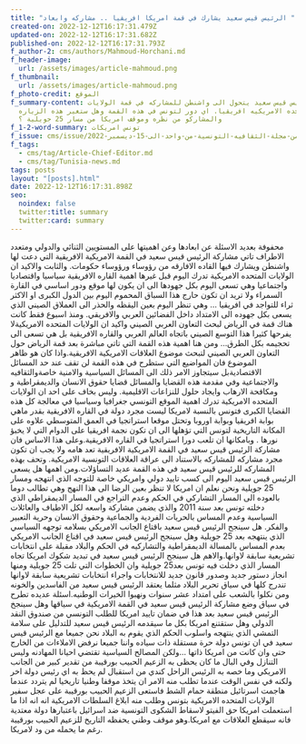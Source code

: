 ```yaml
---
title: "الرئيس قيس سعيد يشارك في قمة امريكا افريقيا .. مشاركه وابعاد "
created-on: 2022-12-12T16:17:31.479Z
updated-on: 2022-12-12T16:17:31.682Z
published-on: 2022-12-12T16:17:31.793Z
f_author-2: cms/authors/Mahmoud-Horchani.md
f_header-image:
  url: /assets/images/article-mahmoud.png
f_thumbnail:
  url: /assets/images/article-mahmoud.png
f_photo-credit: الموقع
f_summary-content: الرئيس قيس سعيد يتحول الى واشنطن للمشاركه في قمة الولايات
  المتحده الامريكيه افريقيا. اي دور لتونس في هذه القمة وهل ستغير هذه الزياره
  والمشاركو من نظره وموقف امريكا من مسار 25 جويلية ؟
f_1-2-word-summary: تونس امريكات
f_issue: cms/issue/العدد-الخامس-من-مجلة-الثقافيه-التونسية-من-واحد-الى-15-ديسمبر-2022.md
f_tags:
  - cms/tag/Article-Chief-Editor.md
  - cms/tag/Tunisia-news.md
tags: posts
layout: "[posts].html"
date: 2022-12-12T16:17:31.898Z
seo:
  noindex: false
  twitter:title: summary
  twitter:card: summary
---
```

محفوفة بعديد الاسئلة عن ابعادها وعن اهميتها على المستويين الثنائي والدولي ومتعدد الاطراف تاتي مشاركة الرئيس قيس سعيد في القمة الامريكية الافريقية التي دعت لها واشنطن  ويشارك فيها القاده الافارقه من رؤوساء ورؤوساء حكومات. والثابت والاكيد ان الولايات المتحده الامريكية تدرك اليوم قبل غيرها اهمية القاره الافريقية سياسيا واقتصاديا واجتماعيا وهي تسعى اليوم بكل جهودها الى ان يكون لها موقع ودور اساسي  في القارة السمراء ولا تريد ان تكون حارج هذا السباق المحموم اليوم بين الدول الكبرى او الاكثر ثراء للتواجد في افريقيا ... وهي تنظر اليوم بعين اليقظه والحذر الى العملاق الصيني الذي يسعى بكل جهوده الى الامتداد داخل الفضائين العربي والافريقي. ومنذ اسبوع فقط كانت هناك قمة في الرياض لبحث التعاون العربي الصيني واكيد ان الولايات المتحده الامريكيةلا يفرحها كثيرا هذا التوسع الصيني باتجاه العالم العربي والقاره الافريقية بل هي تسعى الى تحجيمه بكل الطرق... ومن هنا اهمية هذه القمة التي تاتي مباشرة بعد قمة الرياض حول التعاون العربي الصيني لتبحث موضوع العلاقات الامريكية الافريقية.واذا كان هو ظاهر الموضوع فان  المواضيع التي ستظرح في هذه القمة لن تقف عند حد المسائل الاقتصاديةبل سيتجاوز الامر ذلك الى المسائل السياسية والامنية خاصةوالثقافيه والاجتماعية وفي مقدمة هذه القضايا والمسائل قضايا حقوق الانسان والديمقراطية و ومكافحة الارهاب وايجاد  حلول للنزاعات الاقليمية. وليس بخاف على احد ان الولايات المتحده الامريكية تدرك اهمية الموقع التونسي جغرافيا وسياسيا في معالجة كل هذه القضايا الكبرى فتونس بالنسبة لامريكا ليست مجرد دولة في القاره الافريقية بقدر ماهي بوابة افريقيا وبوابة اوروبا وتحتل موقعا استراتجيا في العمق المتوسطي علاوه على المكانة التاريخية لتونس التي تؤهلها الى ان تكون نجمة افريقيا على الدوام التي لا يخبؤ نورها . وبامكانها ان تلعب دورا استراتجيا في القاره الافريقية.وعلى هذا الاساس فان مشاركة الرئيس قيس سعيد في القمة الامريكية الافريقية تعد هامه ولا يجب ان تكون مجرد مشاركه للمشاركه بالاستناد الى عراقة العلاقات التونسية الامريكية. وتحف بهذه المشاركه للرئيس قيس سعيد في هذه القمة عديد التساؤلات.ومن اهمها هل يسعى الرئيس قيس سعيد اليوم الى كسب تاييد دولي وامريكي خاصة للتوجه الذي انتهجه ومسار 25 جويلية ونحن نعلم ان امريكا لا تنظر بعين الرضا الى هذا النهج وهي تطالب دوما بالعوده الى المسار التشاركي في الحكم وعدم التراجع في المسار الديمقراطي الذي دخلته تونس بعد سنة 2011 والذي يضمن مشاركة واسعه لكل الاطياف والعائلات السياسية وعدم المساس بالحريات الفردية والجماعية وحقوق الانسان وحرية التعبير والفكر. هل سينجح الرئيس قيس سعيد باقتاع الجانب الامريكي بسلامه توجهه السياسي الذي ينتهجه بعد 25 جويلية وهل سينجح الرئيس قيس سعيد في اقناع الجانب الامريكي بعدم المساس بالمسالة الديمقراطية  والتشاركيه في الحكم والبلاد مقبلة على انتخابات تشريعية سابقة لاوانها.والاهم هل سينجح الرئيس قيس سعيد في تبديد شكوك امريكا تجاه المسار  الذي  دخلت فيه تونس بعد25 جويلية وان الخطوات التي تلت 25 جويلية ومنها انجاز دستور جديد وصدور قانون جديد للانتخابات واجراء انتخابات تشريعية سابقة لاوانها تندرج كلها في سياق تحرير البلاد مثلما يعتقد الرئيس قيس سعيد من الفاسدين والخونه ومن نكلوا بالشعب على امتداد عشر سنوات ونهبوا الخيرات الوطنيه.اسئلة عديده تطرح في سياق وضع مشاركة الرئيس قيس سعيد في القمة الامريكية في سياقها وهل سينجخ الرئيس قيس سعيد بعد هذا في ضمان تاييد امريكا للطلب التونسي من صندوق النقد الدولي  وهل ستقتنع امريكا بكل ما سيقدمه الرئيس قيس سعيد للتدليل على سلامة التمشي الذي ينتهجه واسلوب الحكم الذي يقوم به البلاد نحن جميعا مع الرئيس قيس سعيد  في ان تونس دولة حرة مستقلة ذات سياده واننا جميعا نرفض الاملاءات من الخارج حتى وان كانت من امريكا ذاتها ...ولكن المصالح السياسية تقتضي احيانا المهادنه وليس التنازل وفي البال ما كان يحظى به الزعيم الحبيب بورقيبة من تقدير كبير من الجانب الامريكي وما خصه به الرئيس الراحل كندي من استقبال لم يحظ به اي رئيس دولة اخر ولكنه في نفس الوقت عندما تطلب منه الامر ان يتخذ موقفا وطنيا تاريخيا لم يتردد عندما هاجمت اسرتائيل منطقة حمام الشط فاستعى الزعيم الحبيب بورقيبة على عجل سفير الولايات المتحده الامريكية بتونس وطلب منه ابلاغ السلطات الامريكية انه انه اذا ما استعملت امريكا حق الفيتو لاسقاط الشكوى التونسية ضد اسرائيل باعتبارها دولة معتدية فانه سيقطع العلاقات مع امريكا.وهو موقف وطني يحفظه التاريخ للزعيم الحبيب بورقيبة رغم ما يحمله من ود لامريكا.